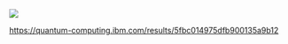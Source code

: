 <img src="circuit-khvbtzxs.png.png"/>

https://quantum-computing.ibm.com/results/5fbc014975dfb900135a9b12